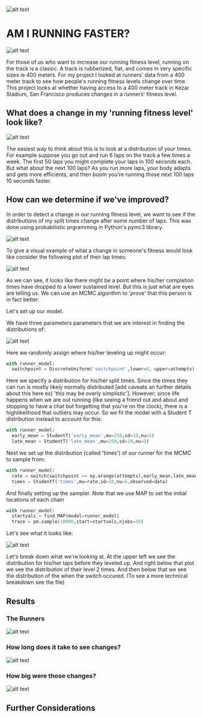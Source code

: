 ![alt text](https://github.com/amc5dg/Run-Faster/blob/master/images/kezar.jpg "Picture of Kezar Stadium")


# AM I RUNNING FASTER?

![alt text](https://github.com/amc5dg/Run-Faster/blob/master/images/Usain-Bolt3.jpg "Running Really Fast")


For those of us who want to increase our running fitness level, running on the track is a classic. A track is rubberized, flat, and comes in very specific sizes ie 400 meters. For my project I looked at runners' data from a 400 meter track to see how people's running fitness levels change over time. This project looks at whether having access to a 400 meter track in Kezar Stadium, San Francisco produces changes in a runners' fitness level.  

## What does a change in my 'running fitness level' look like?

![alt text](https://github.com/amc5dg/Run-Faster/blob/master/images/out%2Bof%2Bshape%2Bfunny.jpeg "Picture of Minion going to gym")

The easiest way to think about this is to look at a distribution of your times. For example suppose you go out and run 6 laps on the track a few times a week. The first 50 laps you might complete your laps in 100 seconds each. But what about the next 100 laps? As you run more laps, your body adapts and gets more efficients, and then boom you're running those next 100 laps 10 seconds faster.

## How can we determine if we've improved?     

In order to detect a change in our running fitness level, we want to see if the distributions of my split times change after some number of laps. This was done using probabilistic prgramming in Python's pymc3 library.

![alt text](https://github.com/amc5dg/Run-Faster/blob/master/images/pymc3.png "pymc3 logo")

To give a visual example of what a change in someone's fitness would look like consider the following plot of their lap times:

![alt text](https://github.com/amc5dg/Run-Faster/blob/master/images/data_sim.png "sample data")

As we can see, it looks like there might be a point where his/her completion times have dropped to a lower sustained level. But this is just what are eyes are telling us. We can use an MCMC algorithm to 'prove' that this person is in fact better.

Let's set up our model.

We have three parameters parameters that we are interest in finding the distributions of:

![alt text](https://github.com/amc5dg/Run-Faster/blob/master/images/CodeCogsEqn%20(2).gif "equation 1")

Here we randomly assign where his/her leveling up might occur:

```python
with runner_model:
  switchpoint = DiscreteUniform('switchpoint',lower=0, upper=attempts)
```

Here we specify a distribution for his/her split times. Since the times they can run is mostly likely normally distributed [add caveats an further details about this here ex) 'this may be overly simplistic']. However; since life happens when we are out running (like seeing a friend out and about and stopping to have a chat but forgetting that you're on the clock), there is a highlikelihood that outliers may occur. So we fit the model with a Student T distribution instead to account for this:

```python
with runner_model:  
  early_mean = StudentT('early_mean',mu=250,sd=10,nu=5)
  late_mean = StudentT('late_mean',mu=250,sd=10,nu=5)
```

Next we set up the distribution (called 'times') of our runner for the MCMC to sample from:

```python
with runner_model: 
  rate = switch(switchpoint >= np.arange(attempts),early_mean,late_mean)
  times = StudentT('times',mu=rate,sd=10,nu=5,observed=data)
```
And finally setting up the sampler. Note that we use MAP to set the initial locations of each chain

```python
with runner_model:
  startvals = find_MAP(model=runner_model)
  trace = pm.sample(10000,start=startvals,njobs=10)
  ```

Let's see what it looks like:

![alt text](https://github.com/amc5dg/Run-Faster/blob/master/images/data_sim_tr.png "sample traceplot")

Let's break down what we're looking at. At the upper left we see the distribution for his/her laps before they leveled up. And right below that plot we see the distribution of their level 2 times. And then below that we see the distribution of the when the switch occured. (To see a more technical breakdown see the <filename> file)  

## Results

### The Runners

![alt text](https://github.com/amc5dg/Run-Faster/blob/master/images/intro_plot.png "Introduction Graphs")

### How long does it take to see changes?

![alt text](https://github.com/amc5dg/Run-Faster/blob/master/images/switchpoints.png "Switchpoints")

### How big were those changes?
![alt text](https://github.com/amc5dg/Run-Faster/blob/master/images/howmuchfaster.png "Faster")


## Further Considerations

